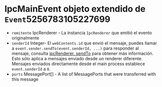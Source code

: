 # IpcMainEvent objeto extendido de `Event`5256783105227699

* `remitente` IpcRenderer - La instancia `IpcRenderer` que emitió el evento originalmente
* `senderId` Integer- El `webContents.id` que envió el mensaje, puedes llamar a `event.sender.sendTo(event.senderId, ...)` para responder al mensaje, consulta [ipcRenderer. sendTo][ipc-renderer-sendto] para obtener más información. Esto sólo aplica a mensajes enviado desde un renderer diferente. Mensajes enviados directamente desde el main process establece `event.senderId` a `0`.
* `ports` MessagePort[] - A list of MessagePorts that were transferred with this message

[ipc-renderer-sendto]: ../ipc-renderer.md#ipcrenderersendtowebcontentsid-channel-args
